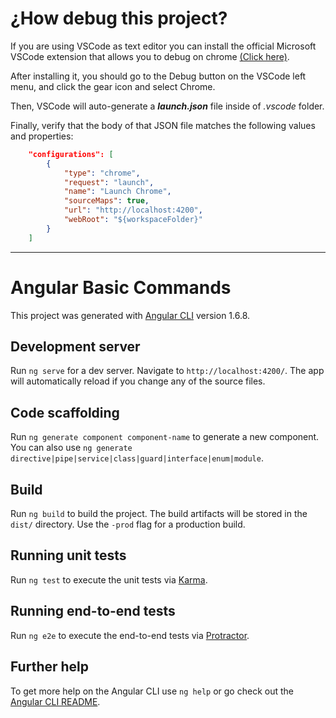 
# ¿How debug this project?

If you are using VSCode as text editor you can install the official Microsoft VSCode extension that allows you to debug on chrome [(Click here)](https://marketplace.visualstudio.com/items?itemName=msjsdiag.debugger-for-chrome).

After installing it, you should go to the Debug button on the VSCode left menu, and click the gear icon and select Chrome. 

Then, VSCode will auto-generate a **_launch.json_** file inside of _.vscode_ folder.

Finally, verify that the body of that JSON file matches the following values and properties:

```json
    "configurations": [
        {
            "type": "chrome",
            "request": "launch",
            "name": "Launch Chrome",
            "sourceMaps": true,
            "url": "http://localhost:4200",
            "webRoot": "${workspaceFolder}"
        }
    ]
```

---

# Angular Basic Commands

This project was generated with [Angular CLI](https://github.com/angular/angular-cli) version 1.6.8.

## Development server

Run `ng serve` for a dev server. Navigate to `http://localhost:4200/`. The app will automatically reload if you change any of the source files.

## Code scaffolding

Run `ng generate component component-name` to generate a new component. You can also use `ng generate directive|pipe|service|class|guard|interface|enum|module`.

## Build

Run `ng build` to build the project. The build artifacts will be stored in the `dist/` directory. Use the `-prod` flag for a production build.

## Running unit tests

Run `ng test` to execute the unit tests via [Karma](https://karma-runner.github.io).

## Running end-to-end tests

Run `ng e2e` to execute the end-to-end tests via [Protractor](http://www.protractortest.org/).

## Further help

To get more help on the Angular CLI use `ng help` or go check out the [Angular CLI README](https://github.com/angular/angular-cli/blob/master/README.md).

